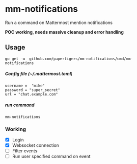 # mm-notifications
Run a command on Mattermost mention notifications

**POC working, needs massive cleanup and error handling**

## Usage
`go get -u  github.com/papertigers/mm-notifications/cmd/mm-notifications`

##### Config file (~/.mattermost.toml)
```
username =  "mike"
password = "super_secret"
url = "chat.example.com"
```

##### run command
`mm-notifications`


### Working
- [X] Login
- [X] Websocket connection
- [ ] Filter events
- [ ] Run user specified command on event
